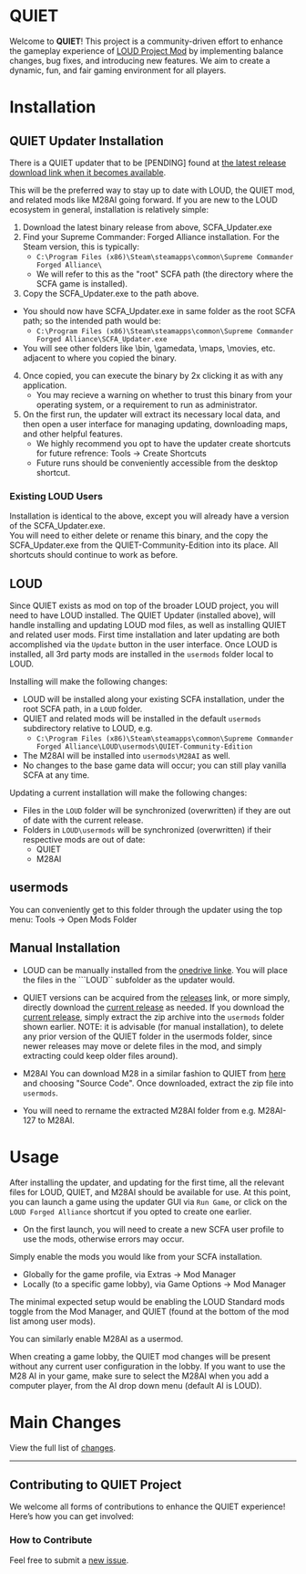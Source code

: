 # QUIET

Welcome to **QUIET**! This project is a community-driven effort to enhance the gameplay experience of [LOUD Project Mod](https://github.com/LOUD-Project/Git-LOUD) by implementing balance changes, bug fixes, and introducing new features. We aim to create a dynamic, fun, and fair gaming environment for all players.

# Installation

## QUIET Updater Installation
There is a QUIET updater that to be [PENDING] found at 
[the latest release download link when it becomes available](https://github.com/QUIET-Community-Edition/loud-electron/releases/latest).

This will be the preferred way to stay up to date with LOUD, the QUIET mod, and related mods like M28AI
going forward.  If you are new to the LOUD ecosystem in general, installation is relatively simple: 

1. Download the latest binary release from above,  SCFA_Updater.exe
2. Find your Supreme Commander: Forged Alliance installation.  For the Steam version, this is typically:
   * ```C:\Program Files (x86)\Steam\steamapps\common\Supreme Commander Forged Alliance\```
   * We will refer to this as the "root" SCFA path (the directory where the SCFA game is installed).
3. Copy the SCFA_Updater.exe to the path above.
  * You should now have SCFA_Updater.exe in same folder as the root SCFA path; so the intended path would be: 
    * ```C:\Program Files (x86)\Steam\steamapps\common\Supreme Commander Forged Alliance\SCFA_Updater.exe```
  * You will see other folders like \bin, \gamedata, \maps, \movies, etc. adjacent to where you copied the binary.
4.  Once copied, you can execute the binary by 2x clicking it as with any application.
    * You may recieve a warning on whether to trust this binary from your operating system, or a requirement to run as administrator.
5.  On the first run, the updater will extract its necessary local data, and then open a user interface for managing updating, downloading
    maps, and other helpful features.
    * We highly recommend you opt to have the updater create shortcuts for future refrence: Tools -> Create Shortcuts
    * Future runs should be conveniently accessible from the desktop shortcut.
### Existing LOUD Users
Installation is identical to the above, except you will already have a version of the SCFA_Updater.exe.  
You will need to either delete or rename this binary, and the copy the SCFA_Updater.exe from the QUIET-Community-Edition into its place.  All shortcuts should continue to work as before.

## LOUD 
Since QUIET exists as mod on top of the broader LOUD project, you will need to have LOUD installed.
The QUIET Updater (installed above), will handle installing and updating LOUD mod files, as well as installing QUIET and related user mods.
First time installation and later updating are both accomplished via the ```Update``` button in the user interface.
Once LOUD is installed, all 3rd party mods are installed in the ```usermods``` folder local to LOUD.

Installing will make the following changes:
* LOUD will be installed along your existing SCFA installation, under the root SCFA path, in a ```LOUD``` folder.
* QUIET and related mods will be installed in the default ```usermods``` subdirectory relative to LOUD, e.g.
  *  ```C:\Program Files (x86)\Steam\steamapps\common\Supreme Commander Forged Alliance\LOUD\usermods\QUIET-Community-Edition```
*  The M28AI will be installed into ```usermods\M28AI``` as well.
*  No changes to the base game data will occur; you can still play vanilla SCFA at any time.

Updating a current installation will make the following changes:
* Files in the ```LOUD``` folder will be synchronized (overwritten) if they are out of date with the current release.
* Folders in ```LOUD\usermods``` will be synchronized (overwritten) if their respective mods are out of date:
  * QUIET
  * M28AI

## usermods
You can conveniently get to this folder through the updater using the top menu: 
Tools -> Open Mods Folder

## Manual Installation
* LOUD can be manually installed from the [onedrive linke](https://1drv.ms/u/s!AubmcwAIEAlzn2TwHzibrMTRySVj?e=MCevjP).  You will place the files in the ```LOUD`` subfolder as the updater would.

* QUIET versions can be acquired from the [releases](https://github.com/Team-QUIET/QUIET-Community-Edition/releases/) link, 
or more simply, directly download the [current release](https://github.com/Team-QUIET/QUIET-Community-Edition/releases/latest/download/QUIET-Community-Edition.zip) 
as needed.
If you download the [current release](https://github.com/Team-QUIET/QUIET-Community-Edition/releases/latest/download/QUIET-Community-Edition.zip), simply extract
the zip archive into the ```usermods``` folder shown earlier.  NOTE: it is advisable (for manual installation), to delete any prior version of the QUIET folder in the usermods folder, since newer releases may move or delete files in the mod, and simply extracting could keep older files around).

* M28AI You can download M28 in a similar fashion to QUIET from [here](https://github.com/Team-QUIET/M28AI/releases/latest) and choosing "Source Code".  Once downloaded, extract the zip file into ```usermods```.
* You will need to rername the extracted M28AI folder from e.g. M28AI-127 to M28AI.

# Usage
After installing the updater, and updating for the first time, all the relevant files for LOUD, QUIET, and M28AI
should be available for use.  At this point, you can launch a game using the updater GUI via ```Run Game```, or click on
the ```LOUD Forged Alliance``` shortcut if you opted to create one earlier.

* On the first launch, you will need to create a new SCFA user profile to use the mods, otherwise errors may occur.

Simply enable the mods you would like from your SCFA installation.  
- Globally for the game profile, via Extras -> Mod Manager
- Locally (to a specific game lobby), via Game Options -> Mod Manager

The minimal expected setup would be enabling the LOUD Standard mods toggle from the Mod Manager, 
and QUIET (found at the bottom of the mod list among user mods).

You can similarly enable M28AI as a usermod.

When creating a game lobby, the QUIET mod changes will be present without any current
user configuration in the lobby.  If you want to use the M28 AI in your game, make
sure to select the M28AI when you add a computer player, from the AI drop down menu (default
AI is LOUD).

# Main Changes

View the full list of [changes](https://github.com/Team-QUIET/QUIET-Community-Edition/blob/main/Changelog.txt).

---

## Contributing to QUIET Project

We welcome all forms of contributions to enhance the QUIET experience! Here’s how you can get involved:

### How to Contribute

Feel free to submit a [new issue](https://github.com/Team-QUIET/QUIET-Community-Edition/issues).
